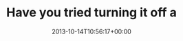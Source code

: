 ---
retweeted: false
source: <a href="http://twitter.com/download/android" rel="nofollow">Twitter for Android</a>
entities:
  user_mentions: []
  urls: []
  symbols: []
  media:
  - expanded_url: https://twitter.com/bascht/status/389706220204228608/photo/1
    indices:
    - '44'
    - '66'
    url: http://t.co/sPg6aVansJ
    media_url: http://pbs.twimg.com/media/BWiDvf-IcAAmHPa.jpg
    id_str: '389706219826737152'
    id: '389706219826737152'
    media_url_https: https://pbs.twimg.com/media/BWiDvf-IcAAmHPa.jpg
    sizes:
      large:
        w: '2048'
        h: '1152'
        resize: fit
      medium:
        w: '1200'
        h: '675'
        resize: fit
      thumb:
        w: '150'
        h: '150'
        resize: crop
      small:
        w: '680'
        h: '383'
        resize: fit
    type: photo
    display_url: pic.twitter.com/sPg6aVansJ
  hashtags: []
display_text_range:
- '0'
- '66'
favorite_count: '2'
id_str: '389706220204228608'
truncated: false
retweet_count: '0'
id: '389706220204228608'
possibly_sensitive: false
created_at: Mon Oct 14 10:56:17 +0000 2013
favorited: false
full_text: Have you tried turning it off and on again?
lang: en
extended_entities:
  media:
  - expanded_url: https://twitter.com/bascht/status/389706220204228608/photo/1
    indices:
    - '44'
    - '66'
    url: http://t.co/sPg6aVansJ
    media_url: http://pbs.twimg.com/media/BWiDvf-IcAAmHPa.jpg
    id_str: '389706219826737152'
    id: '389706219826737152'
    media_url_https: https://pbs.twimg.com/media/BWiDvf-IcAAmHPa.jpg
    sizes:
      large:
        w: '2048'
        h: '1152'
        resize: fit
      medium:
        w: '1200'
        h: '675'
        resize: fit
      thumb:
        w: '150'
        h: '150'
        resize: crop
      small:
        w: '680'
        h: '383'
        resize: fit
    type: photo
    display_url: pic.twitter.com/sPg6aVansJ
tags:
- pesos:twitter
date: '2013-10-14T10:56:17+00:00'
src: https://twitter.com/bascht/status/389706220204228608
original_url: https://twitter.com/bascht/status/389706220204228608
type: twitter_tweet
media_url: https://img.bascht.com/twitter/pbs.twimg.com/media/BWiDvf-IcAAmHPa.jpg
text: Have you tried turning it off and on again?
title: Have you tried turning it off a

---